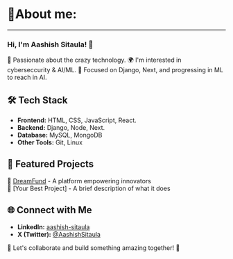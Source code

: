 # 💫About me:
<hr>

### Hi, I'm Aashish Sitaula! 👋
🚀 Passionate about the crazy technology. 
🌍 I'm interested in cyberseccurity & AI/ML. 
🎯 Focused on Django, Next, and progressing in ML to reach in AI.

## 🛠️ Tech Stack
- **Frontend:** HTML, CSS, JavaScript, React.  
- **Backend:** Django, Node, Next.
- **Database:** MySQL, MongoDB
- **Other Tools:** Git, Linux 

## 📂 Featured Projects
🔹 [DreamFund](https://github.com/yourrepo) - A platform empowering innovators  
🔹 [Your Best Project] - A brief description of what it does  

## 🌐 Connect with Me
- **LinkedIn:** [aashish-sitaula](www.linkedin.com/in/aashish-sitaula-5a9453222)  
- **X (Twitter):** [@AashishSitaula](https://x.com/AashishSitaula)  

🔗 Let's collaborate and build something amazing together! 🚀

<!--
**Aashish-Devian/Aashish-Devian** is a ✨ _special_ ✨ repository because its `README.md` (this file) appears on your GitHub profile.

Here are some ideas to get you started:

- 🔭 I’m currently working on ...
- 🌱 I’m currently learning ...
- 👯 I’m looking to collaborate on ...
- 🤔 I’m looking for help with ...
- 💬 Ask me about ...
- 📫 How to reach me: ...
- 😄 Pronouns: ...
- ⚡ Fun fact: ...
-->
